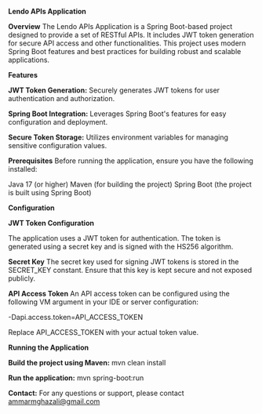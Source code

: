 **Lendo APIs Application**

**Overview**
The Lendo APIs Application is a Spring Boot-based project designed to provide a set of RESTful APIs. It includes JWT token generation for secure API access and other functionalities. This project uses modern Spring Boot features and best practices for building robust and scalable applications.

**Features**

**JWT Token Generation:**
Securely generates JWT tokens for user authentication and authorization.

**Spring Boot Integration:**
Leverages Spring Boot's features for easy configuration and deployment.

**Secure Token Storage:**
Utilizes environment variables for managing sensitive configuration values.

**Prerequisites**
Before running the application, ensure you have the following installed:

Java 17 (or higher)
Maven (for building the project)
Spring Boot (the project is built using Spring Boot)

**Configuration**

**JWT Token Configuration**

The application uses a JWT token for authentication. The token is generated using a secret key and is signed with the HS256 algorithm.

**Secret Key**
The secret key used for signing JWT tokens is stored in the SECRET_KEY constant. Ensure that this key is kept secure and not exposed publicly.

**API Access Token**
An API access token can be configured using the following VM argument in your IDE or server configuration:

-Dapi.access.token=API_ACCESS_TOKEN

Replace API_ACCESS_TOKEN with your actual token value.

**Running the Application**

**Build the project using Maven:**
mvn clean install


**Run the application:**
mvn spring-boot:run

**Contact:**
For any questions or support, please contact ammarmghazali@gmail.com


